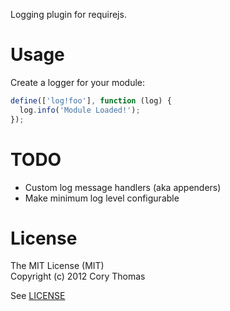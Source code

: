 Logging plugin for requirejs.

# Usage

Create a logger for your module:
```javascript
define(['log!foo'], function (log) {
  log.info('Module Loaded!');
});
```

# TODO

* Custom log message handlers (aka appenders)
* Make minimum log level configurable

# License

The MIT License (MIT)  
Copyright (c) 2012 Cory Thomas

See [LICENSE](require-log/blob/master/LICENSE)

